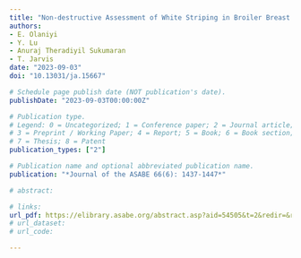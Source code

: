 ```yaml
---
title: "Non-destructive Assessment of White Striping in Broiler Breast Meat Using Structured Illumination Reflectance Imaging with Deep Learning"
authors: 
- E. Olaniyi
- Y. Lu
- Anuraj Theradiyil Sukumaran
- T. Jarvis
date: "2023-09-03"
doi: "10.13031/ja.15667"

# Schedule page publish date (NOT publication's date).
publishDate: "2023-09-03T00:00:00Z"

# Publication type.
# Legend: 0 = Uncategorized; 1 = Conference paper; 2 = Journal article;
# 3 = Preprint / Working Paper; 4 = Report; 5 = Book; 6 = Book section;
# 7 = Thesis; 8 = Patent
publication_types: ["2"]

# Publication name and optional abbreviated publication name.
publication: "*Journal of the ASABE 66(6): 1437-1447*"

# abstract: 

# links: 
url_pdf: https://elibrary.asabe.org/abstract.asp?aid=54505&t=2&redir=&redirType=
# url_dataset: 
# url_code: 

---
```

